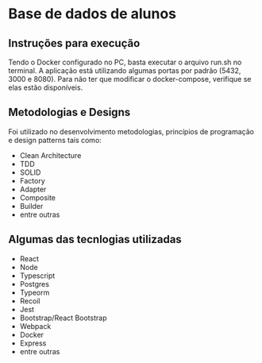 # Base de dados de alunos

## Instruções para execução
Tendo o Docker configurado no PC, basta executar o arquivo run.sh no terminal. A aplicação está utilizando algumas portas por padrão (5432, 3000 e 8080). Para não ter que modificar o docker-compose, verifique se elas estão disponíveis.

## Metodologias e Designs

Foi utilizado no desenvolvimento metodologias, princípios de programação e design patterns tais como: 
- Clean Architecture
- TDD
- SOLID
- Factory
 - Adapter
 - Composite
 - Builder
 - entre outras

## Algumas das tecnlogias utilizadas
 - React
 - Node
 - Typescript
 - Postgres
 - Typeorm
 - Recoil
 - Jest
 - Bootstrap/React Bootstrap
 - Webpack
 - Docker
 - Express
 - entre outras
